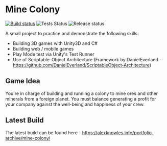 # Mine Colony
 [![Build status](https://dev.azure.com/AlexKnowlesInfo/MineColony/_apis/build/status/MineColony.Build)](https://dev.azure.com/AlexKnowlesInfo/MineColony/_build/latest?definitionId=3) ![Tests Status](https://img.shields.io/azure-devops/tests/AlexKnowlesInfo/MineColony/3.svg?style=flat) ![Release status](https://vsrm.dev.azure.com/AlexKnowlesInfo/_apis/public/Release/badge/cac95524-4bed-4e39-a683-2b895f422c5e/1/1) 
 
A small project to practice and demonstrate the following skills:
- Building 3D games with Unity3D and C# 
- Building web / mobile games
- Play Mode test via Unity's Test Runner 
- Use of Scriptable-Object Architecture (Framework by DanielEverland - https://github.com/DanielEverland/ScriptableObject-Architecture)

## Game Idea
You're in charge of building and running a colony to mine ores and other minerals from a foreign planet. You must balance generating a profit for your company against the well-being and happiness of your crew.

## Latest Build
The latest build can be found here - https://alexknowles.info/portfolio-archive/mine-colony/ 